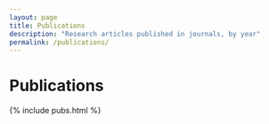 ```yaml
---
layout: page
title: Publications
description: "Research articles published in journals, by year"
permalink: /publications/
---
```


# Publications

{% include pubs.html %}

